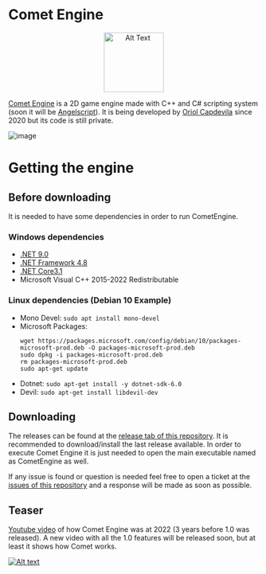 # Comet Engine
<p align="center">
  <img src="https://github.com/user-attachments/assets/39681be9-84a4-4f76-a429-67d1b4a5199e" alt="Alt Text" width="120" height="120">
</p>

[Comet Engine](https://github.com/OriolCS2/CometEngine) is a 2D game engine made with C++ and C# scripting system (soon it will be [Angelscript](https://github.com/anjo76/angelscript)). It is being developed by [Oriol Capdevila](https://www.linkedin.com/in/oriol-capdevila/) since 2020 but its code is still private.

![image](https://github.com/user-attachments/assets/d2f836b4-9cd4-4a5d-868c-e1c055b70c26)

# Getting the engine
## Before downloading
It is needed to have some dependencies in order to run CometEngine.
### Windows dependencies
- [.NET 9.0](https://dotnet.microsoft.com/en-us/download)
- [.NET Framework 4.8](https://dotnet.microsoft.com/en-us/download/dotnet-framework/thank-you/net48-developer-pack-offline-installer)
- [.NET Core3.1](https://dotnet.microsoft.com/en-us/download/dotnet/3.1)
- Microsoft Visual C++ 2015-2022 Redistributable
### Linux dependencies (Debian 10 Example)
- Mono Devel: ```sudo apt install mono-devel```
- Microsoft Packages:
  ```
  wget https://packages.microsoft.com/config/debian/10/packages-microsoft-prod.deb -O packages-microsoft-prod.deb
  sudo dpkg -i packages-microsoft-prod.deb
  rm packages-microsoft-prod.deb
  sudo apt-get update
  ```
- Dotnet: ```sudo apt-get install -y dotnet-sdk-6.0```
- Devil: ```sudo apt-get install libdevil-dev```


## Downloading
The releases can be found at the [release tab of this repository](https://github.com/OriolCS2/CometEngine/releases). It is recommended to download/install the last release available. In order to execute Comet Engine it is just needed to open the main executable named as CometEngine as well.

If any issue is found or question is needed feel free to open a ticket at the [issues of this repository](https://github.com/OriolCS2/CometEngine/issues) and a response will be made as soon as possible.

## Teaser
[Youtube video](https://www.youtube.com/watch?v=zLf-vsr-gkk) of how Comet Engine was at 2022 (3 years before 1.0 was released). A new video with all the 1.0 features will be released soon, but at least it shows how Comet works.

[![Alt text](https://img.youtube.com/vi/zLf-vsr-gkk/0.jpg)](https://www.youtube.com/watch?v=zLf-vsr-gkk)
